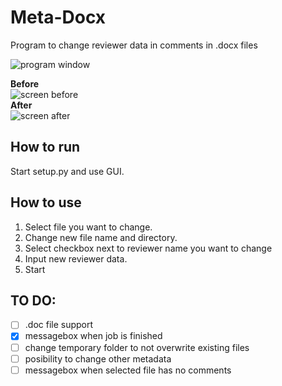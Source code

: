 # Meta-Docx
Program to change reviewer data in comments in .docx files

![program window](https://raw.githubusercontent.com/ulaszewskim/meta-docx/master/images/program.PNG)

**Before**</br>
![screen before](https://raw.githubusercontent.com/ulaszewskim/meta-docx/master/images/before.png)</br>
**After**</br>
![screen after](https://raw.githubusercontent.com/ulaszewskim/meta-docx/master/images/after.PNG)

## How to run
Start setup.py and use GUI.

## How to use
1. Select file you want to change.
2. Change new file name and directory.
3. Select checkbox next to reviewer name you want to change
4. Input new reviewer data.
5. Start

## TO DO:
- [ ] .doc file support
- [X] messagebox when job is finished
- [ ] change temporary folder to not overwrite existing files
- [ ] posibility to change other metadata
- [ ] messagebox when selected file has no comments
